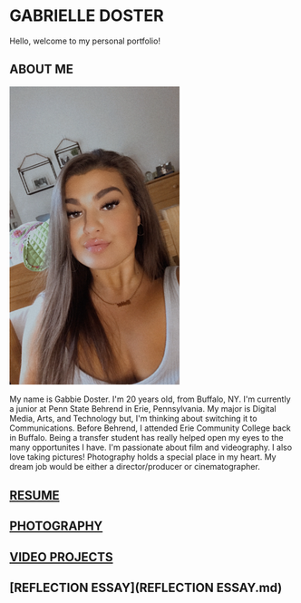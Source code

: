 # GABRIELLE DOSTER

Hello, welcome to my personal portfolio! 


## ABOUT ME 
<img src="images/selfie.JPG" alt="selfie for about me" width="300"/> 

My name is Gabbie Doster. I'm 20 years old, from Buffalo, NY. I'm currently a junior at Penn State Behrend in Erie, Pennsylvania. My major is Digital Media, Arts, and Technology but, I'm thinking about switching it to Communications. Before Behrend, I attended Erie Community College back in Buffalo. Being a transfer student has really helped open my eyes to the many opportunites I have. I'm passionate about film and videography. I also love taking pictures! Photography holds a special place in my heart. My dream job would be either a director/producer or cinematographer. 







## [RESUME](RESUME.md) 






## [PHOTOGRAPHY](PHOTOGRAPHY.md)





## [VIDEO PROJECTS](PROJECTS.md)





## [REFLECTION ESSAY](REFLECTION ESSAY.md)







